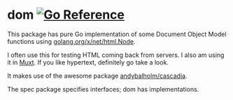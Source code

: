 # dom [![Go Reference](https://pkg.go.dev/badge/github.com/crhntr/dom.svg)](https://pkg.go.dev/github.com/crhntr/dom)

This package has pure Go implementation of some Document Object Model functions using [golang.org/x/net/html.Node](https://pkg.go.dev/golang.org/x/net/html).

I often use this for testing HTML coming back from servers. I also am using it in [Muxt](https://github.com/crhntr/muxt). If you like hypertext, definitely go take a look.

It makes use of the awesome package [andybalholm/cascadia](https://github.com/andybalholm/cascadia).

The spec package specifies interfaces; dom has implementations.
